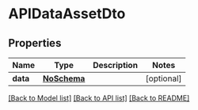 # APIDataAssetDto

## Properties
Name | Type | Description | Notes
------------ | ------------- | ------------- | -------------
**data** | [**NoSchema**](NoSchema.md) |  | [optional] 

[[Back to Model list]](../README.md#documentation-for-models) [[Back to API list]](../README.md#documentation-for-api-endpoints) [[Back to README]](../README.md)

